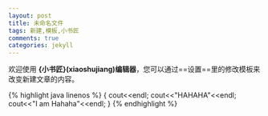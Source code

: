 ```yaml
---
layout: post
title: 未命名文件 
tags: 新建,模板,小书匠
comments: true
categories: jekyll
---
```



欢迎使用 **{小书匠}(xiaoshujiang)编辑器**，您可以通过==设置==里的修改模板来改变新建文章的内容。

{% highlight java linenos %}
{
    cout<<endl;
    cout<<"HAHAHA"<<endl;
    cout<<"I am Hahaha"<<endl;
}
{% endhighlight %}
